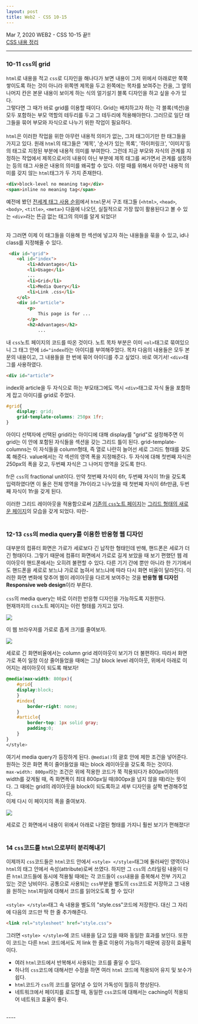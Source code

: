 ```yaml
---
layout: post
title: Web2 - CSS 10-15
---
```


Mar 7, 2020     WEB2 - CSS 10-15 끝!!  
[CSS 내용 정리](https://eunzihong.github.io/html-css/css_grid.html)

----

### 10-11 `css`의 grid  
 
`html`로 내용을 적고 `css`로 디자인을 해나다가 보면 내용이 그저 위에서 아래로만 쭉쭉 쌓이도록 하는 것이 아니라 위쪽엔 제목을 두고 왼쪽에는 목차를 보여주는 칸을, 그 옆의 나머지 칸은 본문 내용이 보이게 하는 식의 얼기설기 블록 디자인을 하고 싶을 수가 있다.  
그렇다면 그 때가 바로 grid를 이용할 때이다. Grid는 배치하고자 하는 각 블록(섹션)을 모두 포함하는 부모 역할의 테두리를 두고 그 테두리에 적용해야한다. 그러므로 일단 태그들을 묶어 부모와 자식으로 나누기 위한 작업이 필요하다.  
<br>
`html`은 이러한 작업을 위한 아무런 내용적 의미가 없는, 그저 태그이기만 한 태그들을 가지고 있다. 원래 `html`의 태그들은 '제목', '순서가 있는 목록', '하이퍼링크', '이미지'등의 태그로 지정된 부분에 내용적 의미를 부여한다. 그런데 지금 부모와 자식의 관계를 지정하는 작업에서 제목으로서의 내용이 아닌 부분에 제목 태그를 써가면서 관계를 설정하는 등의 태그 사용은 내용의 의미를 왜곡할 수 있다. 이럴 때를 위해서 아무런 내용적 의미를 갖지 않는 `html`태그가 두 가지 존재한다.  
```html
<div>block-level no meaning tag</div>
<span>inline no meaning tag</span>
```
예전에 봤던 [전세계 태그 사용 순위](https://www.advancedwebranking.com/html/)에서 `html`문서 구조 태그들 (`<html>`, `<head>`, `<body>`, `<title>`, `<meta>`) 다음에 나오던, 실질적으로 가장 많이 활용된다고 볼 수 있는 `<div>`라는 뜬금 없는 태그의 의미를 알게 되었다!  

<br>
자 그러면 이제 이 태그들을 이용해 한 섹션에 넣고자 하는 내용들을 묶을 수 있고, id나 class를 지정해줄 수 있다.  

```html
 <div id="grid">
    <ol id="index">
        <li>Advantages</li>
        <li>Usage</li>
        ...
        <li>Grid</li>
        <li>Media Query</li>
        <li>Link .css</li>
    </ol>
    <div id="article">
        <p>
            This page is for ...
        </p>
        <h2>Advantages</h2>
            ...
```
내 `css`노트 페이지의 코드를 따온 것이다. 노트 목차 부분은 이미 `<ol>`태그로 묶여있으니 그 태그 안에 `id="index`라는 아이디를 부여해주었다. 목차 다음의 내용들은 모두 본문의 내용이고, 그 내용들을 한 번에 묶어 아이디를 주고 싶었다. 바로 여기서! `<div>`태그를 사용하였다.  

```html
<div id="article">
```

index와 article을 두 자식으로 하는 부모태그에도 역시 `<div>`태그로 자식 둘을 포함하게 잡고 아이디를 grid로 주었다.  

```css
#grid{
    display: grid;
    grid-template-columns: 250px 1fr;
}
```
아이디 선택자에 선택된 grid라는 아이디에 대해 display를 "grid"로 설정해주면 이 grid는 이 안에 포함된 자식들을 섹션을 갖는 그리드 틀이 된다. grid-template-columns는 이 자식들을 column형태, 즉 열로 나란히 늘어선 세로 그리드 형태를 갖도록 해준다. value에서는 각 섹션의 영역 폭을 지정해준다. 두 자식에 대해 첫번째 자식은 250px의 폭을 갖고, 두번째 자식은 그 나머지 영역을 갖도록 한다.  

fr은 `css`의 fractional unit이다. 만약 첫번째 자식이 6fr, 두번째 자식이 1fr을 갖도록 입력하였다면 이 둘은 전체 영역을 7fr이라고 나누었을 때 첫번째 자식이 6fr만큼, 두번째 자식이 1fr을 갖게 된다.

이러한 그리드 레이아웃을 적용함으로써 [기존의 `css`노트 페이지](https://eunzihong.github.io/html-css/css.html)는 [그리드 형태의 새로운 페이지](https://eunzihong.github.io/html-css/css_grid.html)의 모습을 갖게 되었다. 따란-  
<br>

### 12-13 `css`의 media query를 이용한 반응형 웹 디자인  

대부분의 컴퓨터 화면은 가로가 세로보다 긴 납작한 형태인데 반해, 핸드폰은 세로가 더 긴 형태이다. 그렇기 때문에 컴퓨터 화면에서 가로로 길게 보았을 때 보기 편했던 웹 레이아웃이 핸드폰에서는 오히려 불편할 수 있다. 다른 기기 간에 뿐만 아니라 한 기기에서도 핸드폰을 세로로 보느냐 가로로 눕혀서 보느냐에 따라 다시 화면 비율이 달라진다. 이러한 화면 변화에 맞추어 웹이 레이아웃을 다르게 보여주는 것을 **반응형 웹 디자인 Responsive web design**이라 부른다.  
<br>
`css`의 media query는 바로 이러한 반응형 디자인을 가능하도록 지원한다.  
현재까지의 `css`노트 페이지는 이런 형태를 가지고 있다.  

![](/assets/image/blog/2020-03-07/csspage1.jpg)

이 웹 브라우저를 가로로 좁게 크기를 줄여보자. 

![](/assets/image/blog/2020-03-07/csspage2.jpg)

세로로 긴 화면비율에서는 column grid 레이아웃이 보기가 더 불편하다. 따라서 화면 가로 폭이 일정 이상 줄어들었을 때에는 그냥 block level 레이아웃, 위에서 아래로 이어지는 레이아웃이 되도록 해보자!  

```css
@media(max-width: 800px){
    #grid{
    display:block;
    }
    #index{
        border-right: none;
    }
    #article{
        border-top: 1px solid gray;
        padding:0;
    }
}
</style>
```
여기서 media query가 등장하게 된다. `@media()`의 괄호 안에 제한 조건을 넣어준다. 원하는 것은 화면 폭이 줄어들었을 때는 block 레이아웃을 갖도록 하는 것이다.  
`max-width: 800px`라는 조건은 위에 적용한 코드가 쭉 적용되다가 800px이하의 width를 갖게될 때, 즉 화면폭이 최대 800px일 때(800px을 넘지 않을 때)라는 뜻이다. 그 때에는 grid의 레이아웃을 block이 되도록하고 세부 디자인을 살짝 변경해주었다.  
이제 다시 이 페이지의 폭을 줄여보자.  

![](/assets/image/blog/2020-03-07/csspageresponsive.jpg)

세로로 긴 화면에서 내용이 위에서 아래로 나열된 형태를 가지니 훨씬 보기가 편해졌다!  
<br>

### 14 `css`코드를 `html`으로부터 분리해내기

이제까지 `css`코드들은 `html`코드 안에서 `<style> </style>`태그에 둘러싸인 영역이나 `html`의 태그 안에서 속성(attribute)로써 쓰였다. 하지만 그 `css`의 스타일링 내용이 다른 `html`코드들에 동시에 적용될 때에는 각 코드들이 `css`내용을 중복해서 전부 가지고 있는 것은 낭비이다. 공통으로 사용되는 `css`부분을 별도의 `css`코드로 저장하고 그 내용을 원하는 `html`파일에 대해서 코드를 읽어오도록 할 수 있다!  
<br>
`<style> </style>`태그 속 내용을 별도의 "style.css"코드에 저장한다. 대신 그 자리에 다음의 코드만 딱 한 줄 추가해준다.  

```html
<link rel="stylesheet" href="style.css">
```

그러면 `<style> </style>`에 코드 내용을 담고 있을 때와 동일한 효과를 보인다. 또한 이 코드는 다른 `html` 코드에서도 저 link 한 줄로 이용이 가능하기 때문에 굉장히 효율적이다.  
- 여러 `html`코드에서 반복해서 사용되는 코드를 줄일 수 있다.
- 하나의 `css`코드에 대해서만 수정을 하면 여러 `html` 코드에 적용되어 유지 및 보수가 쉽다.
- `html`코드가 `css`의 코드를 덜어낼 수 있어 가독성이 월등히 향상된다.  
- 네트워크에서 페이지를 로드할 때, 동일한 `css`코드에 대해서는 caching이 적용되어 네트워크 효율이 좋다.  
<br>
----
